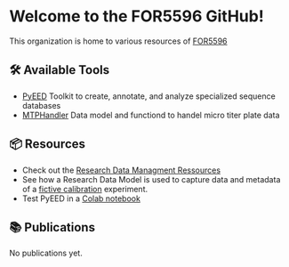 # Welcome to the FOR5596 GitHub!

This organization is home to various resources of [FOR5596](https://for5596.uni-freiburg.de/)

## 🛠️ Available Tools

* [PyEED](https://github.com/PyEED/pyeed) Toolkit to create, annotate, and analyze specialized sequence databases
* [MTPHandler](https://github.com/FAIRChemistry/MTPHandler) Data model and functiond to handel micro titer plate data

## 📦 Resources

* Check out the [Research Data Managment Ressources](https://for5596.github.io/rdm/)
* See how a Research Data Model is used to capture data and metadata of a [fictive calibration](https://github.com/FOR5596/data-model-example) experiment.
* Test PyEED in a [Colab notebook](https://colab.research.google.com/github/PyEED/colab-example/blob/main/sequence_network.ipynb)

## 📚 Publications

No publications yet.

